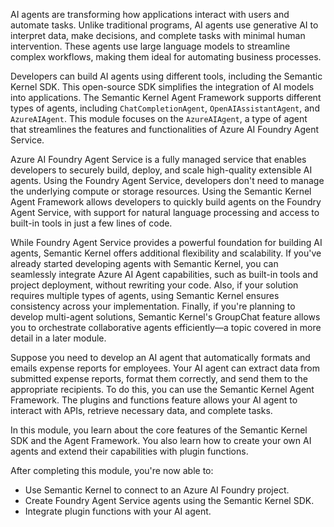 AI agents are transforming how applications interact with users and automate tasks. Unlike traditional programs, AI agents use generative AI to interpret data, make decisions, and complete tasks with minimal human intervention. These agents use large language models to streamline complex workflows, making them ideal for automating business processes. 

Developers can build AI agents using different tools, including the Semantic Kernel SDK. This open-source SDK simplifies the integration of AI models into applications. The Semantic Kernel Agent Framework supports different types of agents, including `ChatCompletionAgent`, `OpenAIAssistantAgent`, and `AzureAIAgent`. This module focuses on the `AzureAIAgent`, a type of agent that streamlines the features and functionalities of Azure AI Foundry Agent Service. 

Azure AI Foundry Agent Service is a fully managed service that enables developers to securely build, deploy, and scale high-quality extensible AI agents. Using the Foundry Agent Service, developers don't need to manage the underlying compute or storage resources. Using the Semantic Kernel Agent Framework allows developers to quickly build agents on the Foundry Agent Service, with support for natural language processing and access to built-in tools in just a few lines of code.

While Foundry Agent Service provides a powerful foundation for building AI agents, Semantic Kernel offers additional flexibility and scalability. If you've already started developing agents with Semantic Kernel, you can seamlessly integrate Azure AI Agent capabilities, such as built-in tools and project deployment, without rewriting your code. Also, if your solution requires multiple types of agents, using Semantic Kernel ensures consistency across your implementation. Finally, if you're planning to develop multi-agent solutions, Semantic Kernel's GroupChat feature allows you to orchestrate collaborative agents efficiently—a topic covered in more detail in a later module.

Suppose you need to develop an AI agent that automatically formats and emails expense reports for employees. Your AI agent can extract data from submitted expense reports, format them correctly, and send them to the appropriate recipients. To do this, you can use the Semantic Kernel Agent Framework. The plugins and functions feature allows your AI agent to interact with APIs, retrieve necessary data, and complete tasks.

In this module, you learn about the core features of the Semantic Kernel SDK and the Agent Framework. You also learn how to create your own AI agents and extend their capabilities with plugin functions.

After completing this module, you're now able to:

- Use Semantic Kernel to connect to an Azure AI Foundry project.
- Create Foundry Agent Service agents using the Semantic Kernel SDK.
- Integrate plugin functions with your AI agent.